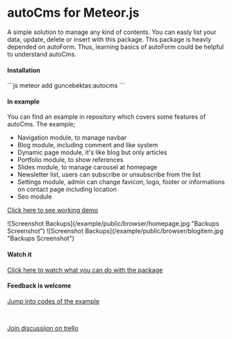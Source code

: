 <h1>autoCms for Meteor.js</h1>
A simple solution to manage any kind of contents. You can easly list your data, update, delete or insert with this package. This package is heavly depended on autoForm. Thus, learning basics of autoForm could be helpful to understand autoCms. 

<h4>Installation</h4>
```js
meteor add guncebektas:autocms
```

<h4>In example</h4>
You can find an example in repository which covers some features of autoCms. The example;
<ul>
	<li>Navigation module, to manage navbar</li>
	<li>Blog module, including comment and like system</li>
	<li>Dynamic page module, it's like blog but only articles</li>
	<li>Portfolio module, to show references</li>
	<li>Slides module, to manage carousel at homepage</li>
	<li>Newsletter list, users can subscribe or unsubscribe from the list</li>
	<li>Settings module, admin can change favicon, logo, footer or informations on contact page including location</li>
	<li>Seo module</li>
</ul>
<p><a href="http://menka-beta2.meteor.com/">Click here to see working demo</a></p>
![Screenshot Backups](/example/public/browser/homepage.jpg "Backups Screenshot")
![Screenshot Backups](/example/public/browser/blogitem.jpg "Backups Screenshot")

<h4>Watch it</h4>
<p><a href="https://www.youtube.com/embed/uo1ju2qzL90">Click here to watch what you can do with the package</a></p>

<h4>Feedback is welcome</h4>
<p><a href="https://github.com/guncebektas/autocms/tree/master/example">Jump into codes of the example</a></p>
<br/>
<p><a href="https://trello.com/b/qUE3cSUd/autocms">Join discussiion on trello</a></p>
